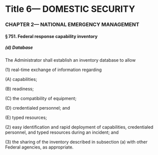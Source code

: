 
# Title 6— DOMESTIC SECURITY
### CHAPTER 2— NATIONAL EMERGENCY MANAGEMENT
#### § 751. Federal response capability inventory
##### (d) Database

The Administrator shall establish an inventory database to allow

(1) real-time exchange of information regarding

(A) capabilities;

(B) readiness;

(C) the compatibility of equipment;

(D) credentialed personnel; and

(E) typed resources;

(2) easy identification and rapid deployment of capabilities, credentialed personnel, and typed resources during an incident; and

(3) the sharing of the inventory described in subsection (a) with other Federal agencies, as appropriate.
